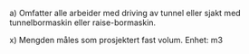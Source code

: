 a) Omfatter alle arbeider med driving av tunnel eller sjakt med tunnelbormaskin eller raise-bormaskin.

x) Mengden måles som prosjektert fast volum. Enhet: m3

